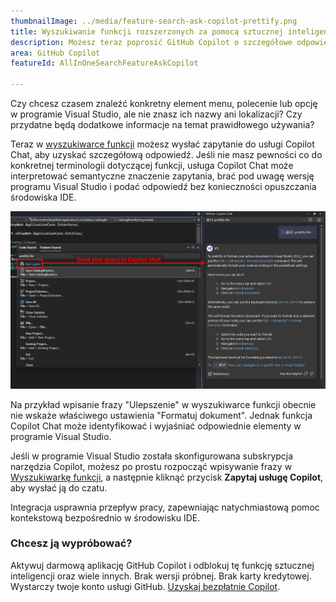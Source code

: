 ```yaml
---
thumbnailImage: ../media/feature-search-ask-copilot-prettify.png
title: Wyszukiwanie funkcji rozszerzonych za pomocą sztucznej inteligencji
description: Możesz teraz poprosić GitHub Copilot o szczegółowe odpowiedzi na Twoje zapytania.
area: GitHub Copilot
featureId: AllInOneSearchFeatureAskCopilot

---
```



Czy chcesz czasem znaleźć konkretny element menu, polecenie lub opcję w programie Visual Studio, ale nie znasz ich nazwy ani lokalizacji? Czy przydatne będą dodatkowe informacje na temat prawidłowego używania?

Teraz w [wyszukiwarce funkcji](vscmd://Window.QuickLaunch) możesz wysłać zapytanie do usługi Copilot Chat, aby uzyskać szczegółową odpowiedź. Jeśli nie masz pewności co do konkretnej terminologii dotyczącej funkcji, usługa Copilot Chat może interpretować semantyczne znaczenie zapytania, brać pod uwagę wersję programu Visual Studio i podać odpowiedź bez konieczności opuszczania środowiska IDE.

![Przycisk wyszukiwania funkcji „Zapytaj usługę Copilot” poniżej paska wyszukiwania](../media/feature-search-ask-copilot-prettify-highlighted.png)

Na przykład wpisanie frazy "Ulepszenie" w wyszukiwarce funkcji obecnie nie wskaże właściwego ustawienia "Formatuj dokument". Jednak funkcja Copilot Chat może identyfikować i wyjaśniać odpowiednie elementy w programie Visual Studio.

Jeśli w programie Visual Studio została skonfigurowana subskrypcja narzędzia Copilot, możesz po prostu rozpocząć wpisywanie frazy w [Wyszukiwarkę funkcji](vscmd://Window.QuickLaunch), a następnie kliknąć przycisk **Zapytaj usługę Copilot**, aby wysłać ją do czatu. 

Integracja usprawnia przepływ pracy, zapewniając natychmiastową pomoc kontekstową bezpośrednio w środowisku IDE.

### Chcesz ją wypróbować?
Aktywuj darmową aplikację GitHub Copilot i odblokuj tę funkcję sztucznej inteligencji oraz wiele innych.
 Brak wersji próbnej. Brak karty kredytowej. Wystarczy twoje konto usługi GitHub. [Uzyskaj bezpłatnie Copilot](vscmd://View.GitHub.Copilot.Chat).
